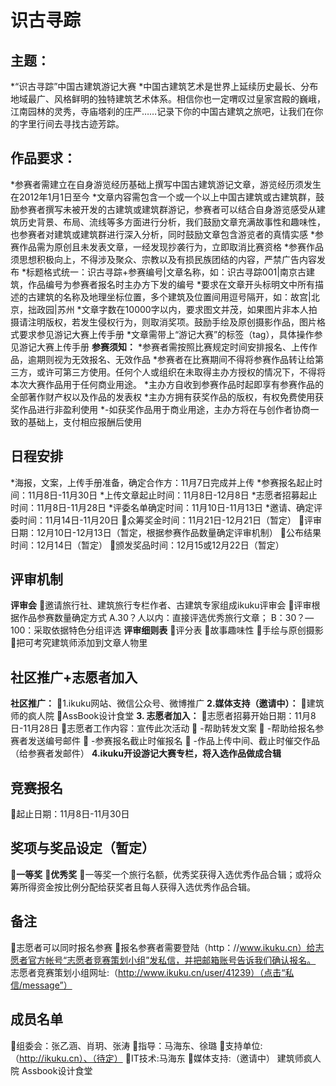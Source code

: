 # 识古寻踪
## 主题：
*“识古寻踪”中国古建筑游记大赛
*中国古建筑艺术是世界上延续历史最长、分布地域最广、风格鲜明的独特建筑艺术体系。相信你也一定喟叹过皇家宫殿的巍峨，江南园林的灵秀，寺庙塔刹的庄严……记录下你的中国古建筑之旅吧，让我们在你的字里行间去寻找古迹芳踪。
## 作品要求：
*参赛者需建立在自身游览经历基础上撰写中国古建筑游记文章，游览经历须发生在2012年1月1日至今
*文章内容需包含一个或一个以上中国古建筑或古建筑群，鼓励参赛者撰写未被开发的古建筑或建筑群游记，参赛者可以结合自身游览感受从建筑历史背景、布局、流线等多方面进行分析，我们鼓励文章充满故事性和趣味性，也参赛者对建筑或建筑群进行深入分析，同时鼓励文章包含游览者的真情实感
*参赛作品需为原创且未发表文章，一经发现抄袭行为，立即取消比赛资格
*参赛作品须思想积极向上，不得涉及聚众、宗教以及有损民族团结的内容，严禁广告内容发布
*标题格式统一：识古寻踪+参赛编号|文章名称，如：识古寻踪001|南京古建筑，作品编号为参赛者报名时主办方下发的编号
*要求在文章开头标明文中所有描述的古建筑的名称及地理坐标位置，多个建筑及位置间用逗号隔开，如：故宫|北京，拙政园|苏州
*文章字数在10000字以内，要求图文并茂，如果图片非本人拍摄请注明版权，若发生侵权行为，则取消奖项。鼓励手绘及原创摄影作品，图片格式要求参见游记大赛上传手册
*文章需带上“游记大赛”的标签（tag），具体操作参见游记大赛上传手册
**参赛须知：** 
*参赛者需按照比赛规定时间安排报名、上传作品，逾期则视为无效报名、无效作品
*参赛者在比赛期间不得将参赛作品转让给第三方，或许可第三方使用。任何个人或组织在未取得主办方授权的情况下，不得将本次大赛作品用于任何商业用途。
*主办方自收到参赛作品时起即享有参赛作品的全部著作财产权以及作品的发表权
*主办方拥有获奖作品的版权，有权免费使用获奖作品进行非盈利使用
*-如获奖作品用于商业用途，主办方将在与创作者协商一致的基础上，支付相应报酬后使用
## 日程安排
*海报，文案，上传手册准备，确定合作方：11月7日完成并上传
*参赛报名起止时间：11月8日-11月30日
*上传文章起止时间：11月8日-12月8日
*志愿者招募起止时间：11月8日-11月28日
*评委名单确定时间：11月10日-11月13日
*邀请、确定评委时间：11月14日-11月20日
众筹奖金时间：11月21日-12月21日（暂定）
评审日期：12月10日-12月13日（暂定，根据参赛作品数量确定评审机制）
公布结果时间：12月14日（暂定）
颁发奖品时间：12月15或12月22日（暂定）
## 评审机制
**评审会**
邀请旅行社、建筑旅行专栏作者、古建筑专家组成ikuku评审会
评审根据作品参赛数量确定方式   A.30？人以内：直接评选优秀旅行文章； B：30？—100：采取依据特色分组评选
**评审细则表**
评分表
故事趣味性
手绘与原创摄影
把可考究建筑师添加到文章人物里
## 社区推广+志愿者加入
**社区推广：**
1.ikuku网站、微信公众号、微博推广
**2.媒体支持（邀请中）：**
建筑师的疯人院
AssBook设计食堂
**3. 志愿者加入：**
志愿者招募开始日期：11月8日-11月28日
志愿者工作内容：宣传此次活动
           -帮助转发文案
           -帮助给报名参赛者发送编号邮件
           -参赛报名截止时催报名
           -作品上传中间、截止时催交作品（给参赛者发邮件）
**4.ikuku开设游记大赛专栏，将入选作品做成合辑**
## 竞赛报名
起止日期：11月8日-11月30日
## 奖项与奖品设定（暂定）
**一等奖**
**优秀奖**
一等奖一个旅行名额，优秀奖获得入选优秀作品合辑；或将众筹所得资金按比例分配给获奖者且每人获得入选优秀作品合辑。
## 备注
志愿者可以同时报名参赛
报名参赛者需要登陆（http：//www.ikuku.cn）给志愿者官方帐号“志愿者竞赛策划小组”发私信，并把邮箱账号告诉我们确认报名。 志愿者竞赛策划小组网址:（http://www.ikuku.cn/user/41239）（点击“私信/message”）
## 成员名单
组委会：张乙涵、肖玥、张涛
指导：马海东、徐璐
支持单位:（http://ikuku.cn）、（待定）
IT技术:马海东
媒体支持:（邀请中）
建筑师疯人院
Assbook设计食堂